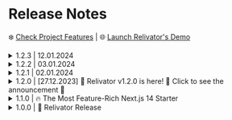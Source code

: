 # Release Notes

<!-- https://github.com/blefnk/relivator/blob/main/changelog.md -->

❄️ [Check Project Features](https://github.com/blefnk/relivator#project-features-checklist) | 🌐 [Launch Relivator's Demo](https://relivator.bleverse.com)

<details>
  <summary>1.2.3 | 12.01.2024</summary>

Just a small hotfix to improve the developer experience.

[Visit release page to learn more...](https://github.com/blefnk/relivator/releases/edit/1.2.3)

</details>

<details>
  <summary>1.2.2 | 03.01.2024</summary>

1.2.2 brings ESLint Stylistic Plugin into your life. This will make your work with the project even more enjoyable.

Remember, Relivator is designed to be beginner-friendly, so quite a lot of ESLint options are turned off, just turn on what you need.

These turn-offs will be gradually eliminated as we move towards the massive 2.0.0, which will significantly raise the project's standards, being professional, will be even more convenient for beginners.

[Visit release page to learn more...](https://github.com/blefnk/relivator/releases/edit/1.2.2)

</details>

<details>
  <summary>1.2.1 | 02.01.2024</summary>

This is quite a small update compared to all the past ones, but this one also deserves your attention. Now, updates will generally be smaller but will appear more frequently. Thanks to this, it will be possible to easily update forks and independent projects that use Relivator as their base.

Update v1.2.1 adds Chinese localization, and among other things, work has begun on the so-called token system, which will allow future versions to work with Figma design systems in an automated way. It will also help to make the styles in the project cleaner by significantly reducing the number of Tailwind classes. For this, Relivator now installs the wonderful package @tokenami, developed by @jjenzz; Jenna, thank you so much for this library!

p.s. 1.2.1 is the first commit to the Relivator repository that no longer contains an emoji at the beginning of its name. Thanks to this, contributors to Relivator/Reliverse will no longer have to spend time inventing a suitable emoji.

[Visit release page to learn more...](https://github.com/blefnk/relivator/releases/edit/1.2.1)

</details>

<details>
  <summary>1.2.0 | [27.12.2023] 🎄 Relivator v1.2.0 is here! 🥳 Click to see the announcement 🎁</summary>

_Relivator 1.2.0 is already here! I, [@blefnk Nazarii Korniienko](https://github.com/blefnk), am thrilled to wrap up this year 2023, proudly presenting this release to the OSS community! So, the result of over two months of hard work is finally here!_

In this version, significant attention was focused on stability, security, performance optimization, and a substantial improvements in design—both visually, UX, and the logic of how the app works. A lot was really done, too much to list everything! Be sure to install it and check it out for yourself!

By the way, you can now enjoy a finely-tuned ESLint Flat Config! Also, it's worth noting that Clerk, since version 1.1.0, is no longer considered deprecated in the Relivator project. Thanks to 1.2.0, Clerk now works seamlessly with an easy switch to NextAuth.js when needed, all on the fly. Plus, full support for Turbopack (next dev --turbo) is finally here, even for next-intl!

As for next-intl, finally, we can now enjoy internationalization that works not only on the client-side but also on the server! Only the 404 page has client-side i18n messages, all other pages and components use i18n as server-first. And this is really cool!

Many unique solutions have been implemented in this new version. Moreover, using Relivator from this version, you have the opportunity to try out the alpha version of our unique Code-First/No-Code Builder system for React pages and components (which will appear in Reliverse CMS in the future). Just visit the Admin page while in the development environment and enjoy.

If you have already used Relivator before, please pay attention, this is very important! Be sure to check the updated .env.example file and update your .env file accordingly.

As a small teaser/spoiler, for Relivator 1.3.0, even more improvements in visual design and UX are planned; 1.4.0 will come with a magical CLI implementation, allowing you to quickly obtain only the necessary features and dependencies for your app (even automated updates and the ability to add other functions and packages to an already installed app); 1.5.0 will undergo a full code refactoring that will meet all the best standards and practices; 1.6.0-2.0.0+ versions, apart from many other things, will receive most of the items currently unchecked in the Roadmap (located in the project's README.md). It's going to be incredible!

So, install this new version of Relivator 1.2.0 and appreciate the multitude of incredible features, and freely use it in your own projects today. Please use your preferred feedback channels to share your thoughts on Relivator 1.2.0 and what you would like to see in future releases.

Don't forget to also check out the significantly updated README.md, it's worth it.

Enjoy! ❄️☃️ Merry Christmas and Happy New Year 2024! 🎇🥳

</details>

<details>
  <summary>1.1.0 | 🔥 The Most Feature-Rich Next.js 14 Starter</summary>

Here it is! Relivator has been updated to version 1.1.0!

**Now it's even more feature-rich, with cleaner code, and a more stable Next.js starter.**

Ever dreamed of having both MySQL/PostgreSQL and Clerk/NextAuth.js in one project with the ability to switch on the fly? And even if you hadn't thought about it – now it's possible. Mix and match at will – even more possibilities for on-the-fly switching are coming soon in the next releases of Relivator.

Among many other new and fixed things, Stripe is now fully functional and comes with extensive docs in the form of comments within the relevant files.

`Please star this repository` to show your support! Thank you to everyone who has shown interest in this project!

Please check out the updated list of project features in the project's README. Enjoy and please share your feedback!

[Visit release page to learn more...](https://github.com/blefnk/relivator/releases/edit/1.1.0)

</details>

<details>
  <summary>1.0.0 | 🎉 Relivator Release</summary>

How to Install and Get Started? Please visit [the project's README](https://github.com/blefnk/relivator#readme), where you can always find up-to-date information about the project and how to install it easily.

[Visit release page to learn more...](https://github.com/blefnk/relivator/releases/edit/1.0.0)

</details>
